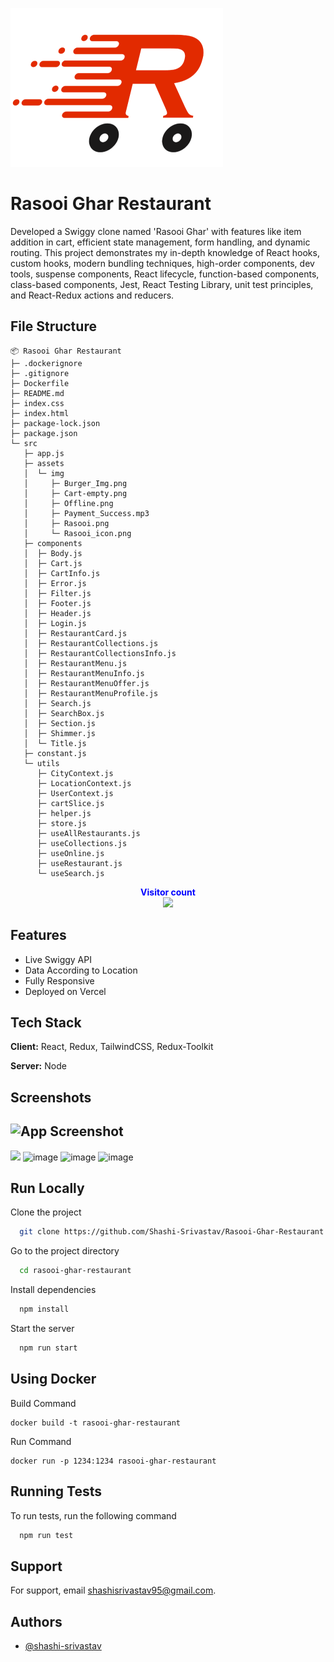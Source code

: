 
![Logo](https://raw.githubusercontent.com/Shashi-Srivastav/Rasooi-Ghar-Restaurant/master/src/assets/img/Rasooi_icon.png)
# Rasooi Ghar Restaurant
Developed a Swiggy clone named 'Rasooi Ghar' with features like item addition in cart, efficient state management, form handling, and dynamic routing. This project demonstrates my in-depth knowledge of React hooks, custom hooks, modern bundling techniques, high-order components, dev tools, suspense components, React lifecycle, function-based components, class-based components, Jest, React Testing Library, unit test principles, and React-Redux actions and reducers.

## File Structure
````
📦 Rasooi Ghar Restaurant
├─ .dockerignore
├─ .gitignore
├─ Dockerfile
├─ README.md
├─ index.css
├─ index.html
├─ package-lock.json
├─ package.json
└─ src
   ├─ app.js
   ├─ assets
   │  └─ img
   │     ├─ Burger_Img.png
   │     ├─ Cart-empty.png
   │     ├─ Offline.png
   │     ├─ Payment_Success.mp3
   │     ├─ Rasooi.png
   │     └─ Rasooi_icon.png
   ├─ components
   │  ├─ Body.js
   │  ├─ Cart.js
   │  ├─ CartInfo.js
   │  ├─ Error.js
   │  ├─ Filter.js
   │  ├─ Footer.js
   │  ├─ Header.js
   │  ├─ Login.js
   │  ├─ RestaurantCard.js
   │  ├─ RestaurantCollections.js
   │  ├─ RestaurantCollectionsInfo.js
   │  ├─ RestaurantMenu.js
   │  ├─ RestaurantMenuInfo.js
   │  ├─ RestaurantMenuOffer.js
   │  ├─ RestaurantMenuProfile.js
   │  ├─ Search.js
   │  ├─ SearchBox.js
   │  ├─ Section.js
   │  ├─ Shimmer.js
   │  └─ Title.js
   ├─ constant.js
   └─ utils
      ├─ CityContext.js
      ├─ LocationContext.js
      ├─ UserContext.js
      ├─ cartSlice.js
      ├─ helper.js
      ├─ store.js
      ├─ useAllRestaurants.js
      ├─ useCollections.js
      ├─ useOnline.js
      ├─ useRestaurant.js
      └─ useSearch.js
````

<p align="center">
  <b style="color: blue;  ">Visitor count</b>
  <br>
  <a style="" href="https://github.com/shashi-srivastav">
  <img src="https://profile-counter.glitch.me/rasooi-ghar-restaurant/count.svg" />
  </a>
</p>

## Features

- Live Swiggy API
- Data According to Location
- Fully Responsive
- Deployed on Vercel


## Tech Stack

**Client:** React, Redux, TailwindCSS, Redux-Toolkit

**Server:** Node
## Screenshots

![App Screenshot](https://github.com/user-attachments/assets/5ce10b55-2fe0-4824-8552-5e45120fe82c)
---
![](https://github.com/user-attachments/assets/a03f683e-f547-4453-b85e-9ead424ed7fa)
![image](https://github.com/user-attachments/assets/46c0950d-e403-431c-9e32-3f25d2562f2e)
![image](https://github.com/user-attachments/assets/2407d210-efe5-4442-81ec-78cc239a0bf5)
![image](https://github.com/user-attachments/assets/031409e2-d587-4381-95b1-a55b20c837af)

## Run Locally

Clone the project

```bash
  git clone https://github.com/Shashi-Srivastav/Rasooi-Ghar-Restaurant
```

Go to the project directory

```bash
  cd rasooi-ghar-restaurant
```

Install dependencies

```bash
  npm install
```

Start the server

```bash
  npm run start
```
## Using Docker

Build Command
```
docker build -t rasooi-ghar-restaurant
```
Run Command
```
docker run -p 1234:1234 rasooi-ghar-restaurant
```
## Running Tests

To run tests, run the following command

```bash
  npm run test
```


## Support

For support, email shashisrivastav95@gmail.com.


## Authors

- [@shashi-srivastav](https://www.github.com/shashi-srivastav)

